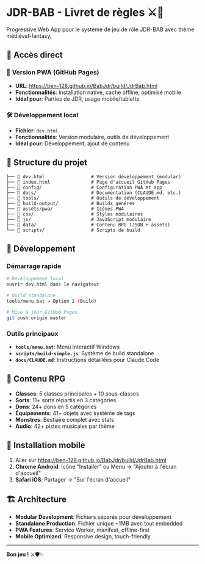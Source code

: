 # JDR-BAB - Livret de règles ⚔️📜

Progressive Web App pour le système de jeu de rôle JDR-BAB avec thème médiéval-fantasy.

## 🚀 Accès direct

### 📱 **Version PWA (GitHub Pages)**
- **URL**: https://ben-128.github.io/BabJdr/build/JdrBab.html
- **Fonctionnalités**: Installation native, cache offline, optimisé mobile
- **Idéal pour**: Parties de JDR, usage mobile/tablette

### 🛠️ **Développement local**
- **Fichier**: `dev.html`
- **Fonctionnalités**: Version modulaire, outils de développement
- **Idéal pour**: Développement, ajout de contenu

## 📁 Structure du projet

```
├── 📄 dev.html                 # Version développement (modular)
├── 📄 index.html               # Page d'accueil GitHub Pages
├── 📁 config/                  # Configuration PWA et app
├── 📁 docs/                    # Documentation (CLAUDE.md, etc.)
├── 📁 tools/                   # Outils de développement
├── 📁 build-output/            # Builds générés
├── 📁 assets/pwa/              # Icônes PWA
├── 📁 css/                     # Styles modulaires
├── 📁 js/                      # JavaScript modulaire
├── 📁 data/                    # Contenu RPG (JSON + assets)
└── 📁 scripts/                 # Scripts de build
```

## 🔧 Développement

### Démarrage rapide
```bash
# Développement local
ouvrir dev.html dans le navigateur

# Build standalone
tools/menu.bat → Option 2 (Build)

# Mise à jour GitHub Pages
git push origin master
```

### Outils principaux
- **`tools/menu.bat`**: Menu interactif Windows
- **`scripts/build-simple.js`**: Système de build standalone
- **`docs/CLAUDE.md`**: Instructions détaillées pour Claude Code

## 🎯 Contenu RPG

- **Classes**: 5 classes principales + 10 sous-classes
- **Sorts**: 11+ sorts répartis en 3 catégories  
- **Dons**: 24+ dons en 5 catégories
- **Équipements**: 41+ objets avec système de tags
- **Monstres**: Bestiaire complet avec stats
- **Audio**: 42+ pistes musicales par thème

## 📱 Installation mobile

1. Aller sur https://ben-128.github.io/BabJdr/build/JdrBab.html
2. **Chrome Android**: Icône "Installer" ou Menu → "Ajouter à l'écran d'accueil"
3. **Safari iOS**: Partager → "Sur l'écran d'accueil"

## 🏗️ Architecture

- **Modular Development**: Fichiers séparés pour développement
- **Standalone Production**: Fichier unique ~1MB avec tout embedded
- **PWA Features**: Service Worker, manifest, offline-first
- **Mobile Optimized**: Responsive design, touch-friendly

---

**Bon jeu !** ⚔️🛡️✨
